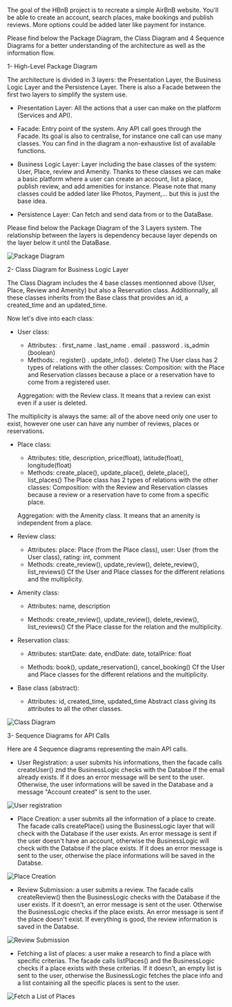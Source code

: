 The goal of the HBnB project is to recreate a simple AirBnB website.
You'll be able to create an account, search places, make bookings and publish reviews. More options could be added later like payment for instance.

Please find below the Package Diagram, the Class Diagram and 4 Sequence Diagrams for a better understanding of the architecture as well as the information flow.


1- High-Level Package Diagram

The architecture is divided in 3 layers: the Presentation Layer, the Business Logic Layer and the Persistence Layer. There is also a Facade between the first two layers to simplify the system use.

- Presentation Layer: All the actions that a user can make on the platform (Services and API).

- Facade: Entry point of the system. Any API call goes through the Facade. Its goal is also to centralise, for instance one call can use many classes.
You can find in the diagram a non-exhaustive list of available functions.

- Business Logic Layer: Layer including the base classes of the system: User, Place, review and Amenity. Thanks to these classes we can make a basic platform where a user can create an account, list a place, publish review, and add amenities for instance.
Please note that many classes could be added later like Photos, Payment,... but this is just the base idea.

- Persistence Layer: Can fetch and send data from or to the DataBase.

Please find below the Package Diagram of the 3 Layers system. The relationship between the layers is dependency because layer depends on the layer below it until the DataBase.

![Package Diagram](Hbnb_Package_Diagram.png)



2- Class Diagram for Business Logic Layer

The Class Diagram includes the 4 base classes mentionned above (User, Place, Review and Amenity) but also a Reservation class. Additionnally, all these classes inherits from the Base class that provides an id, a created_time and an updated_time.

Now let's dive into each class:

- User class:
	* Attributes: . first_name
				. last_name
				. email
				. password
				. is_admin (boolean)
	* Methods:
				. register()
				. update_info()
				. delete()
The User class has 2 types of relations with the other classes:
	Composition: with the Place and Reservation classes because a place or a reservation have to come from a registered user.

	Aggregation: with the Review class. It means that a review can exist even if a user is deleted. 

The multiplicity is always the same: all of the above need only one user to exist, however one user can have any number of reviews, places or reservations.

- Place class:
	* Attributes: title, description, price(float), latitude(float), longitude(float)
	* Methods: create_place(), update_place(), delete_place(), list_places()
The Place class has 2 types of relations with the other classes:
	Composition: with the Review and Reservation classes because a review or a reservation have to come from a specific place.

	Aggregation: with the Amenity class. It means that an amenity is independent from a place.

- Review class:
	* Attributes: place: Place (from the Place class), user: User (from the User class), rating: int, comment
	* Methods: create_review(), update_review(), delete_review(), list_reviews()
Cf the User and Place classes for the different relations and the multiplicity.

- Amenity class:
	* Attributes: name, description

	* Methods: create_review(), update_review(), delete_review(), list_reviews()
Cf the Place classe for the relation and the multiplicity.

- Reservation class:
	* Attributes: startDate: date, endDate: date, totalPrice: float

	* Methods: book(), update_reservation(), cancel_booking()
Cf the User and Place classes for the different relations and the multiplicity.

- Base class (abstract):
	* Attributes: id, created_time, updated_time
Abstract class giving its attributes to all the other classes.

![Class Diagram](HBNB_Class_Diagram.png)



3- Sequence Diagrams for API Calls

Here are 4 Sequence diagrams representing the main API calls.

- User Registration: a user submits his informations, then the facade calls createUser() znd the BusinessLogic checks with the Databse if the email already exists. If it does an error message will be sent to the user. Otherwise, the user informations will be saved in the Database and a message "Account created" is sent to the user.

![User registration](Hbnb_Sequence_Diagram_User_Creation.png)

- Place Creation: a user submits all the information of a place to create. The facade calls createPlace() using the BusinessLogic layer that will check with the Database if the user exists. An error message is sent if the user doesn't have an account, otherwise the BusinessLogic will check with the Databse if the place exists. If it does an error message is sent to the user, otherwise the place informations will be saved in the Databse.

![Place Creation](HbnbSequence_Diagram_Place_creation.png)

- Review Submission: a user submits a review. The facade calls createReview() then the BusinessLogic checks with the Database if the user exists. If it doesn't, an error message is sent ot the user. Otherwise the BusinessLogic checks if the place exists. An error message is sent if the place doesn't exist. If everything is good, the review information is saved in the Databse.

![Review Submission](Hbnb_Sequence_Diagram_Review.png)

- Fetching a list of places: a user make a research to find a place with specific criterias. The facade calls listPlaces() and the BusinessLogic checks if a place exists with these criterias. If it doesn't, an empty list is sent to the user, otherwise the BusinessLogic fetches the place info and a list containing all the specific places is sent to the user.

![Fetch a List of Places](Hbnb_Sequence_Diagram_List_Places.png)
